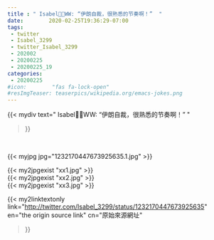 ```yaml
---
title : " Isabel👑💎WW: “伊朗自裁，很熟悉的节奏啊！”  "
date:        2020-02-25T19:36:29-07:00
tags:
 - twitter
 - Isabel_3299
 - twitter_Isabel_3299
 - 202002
 - 20200225
 - 20200225_19
categories:
 - 20200225
#icon:        "fas fa-lock-open"
#resImgTeaser: teaserpics/wikipedia.org/emacs-jokes.png
---
```


{{< mydiv text=" Isabel👑💎WW: “伊朗自裁，很熟悉的节奏啊！”  "
>}}
<br>


 {{< myjpg jpg="1232170447673925635.1.jpg" >}}<br> 

{{< my2jpgexist "xx1.jpg" >}}<br>
{{< my2jpgexist "xx2.jpg" >}}<br>
{{< my2jpgexist "xx3.jpg" >}}<br>


{{< my2linktextonly link="http://twitter.com/Isabel_3299/status/1232170447673925635"
en="the origin source link" cn="原始來源網址"
>}}


<br>

